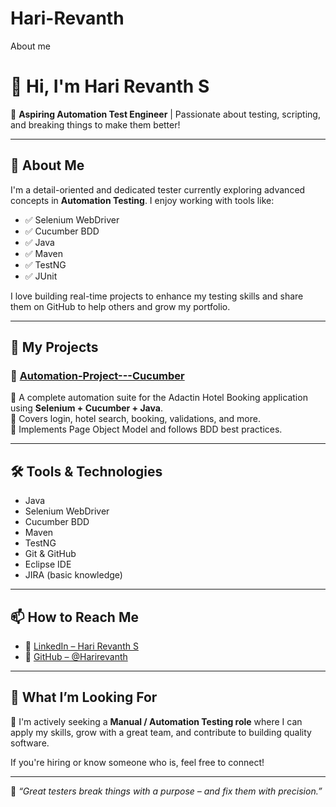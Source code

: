 # Hari-Revanth
About me
# 👋 Hi, I'm Hari Revanth S

🎯 **Aspiring Automation Test Engineer** | Passionate about testing, scripting, and breaking things to make them better!

---

## 💼 About Me

I'm a detail-oriented and dedicated tester currently exploring advanced concepts in **Automation Testing**. I enjoy working with tools like:

- ✅ Selenium WebDriver  
- ✅ Cucumber BDD  
- ✅ Java  
- ✅ Maven  
- ✅ TestNG  
- ✅ JUnit  

I love building real-time projects to enhance my testing skills and share them on GitHub to help others and grow my portfolio.

---

## 🚀 My Projects

### 📌 [Automation-Project---Cucumber](https://github.com/Harirevanth/Automation-Project---Cucumber)
🔹 A complete automation suite for the Adactin Hotel Booking application using **Selenium + Cucumber + Java**.  
🔹 Covers login, hotel search, booking, validations, and more.  
🔹 Implements Page Object Model and follows BDD best practices.

---

## 🛠️ Tools & Technologies

- Java  
- Selenium WebDriver  
- Cucumber BDD  
- Maven  
- TestNG  
- Git & GitHub  
- Eclipse IDE  
- JIRA (basic knowledge)  

---

## 📫 How to Reach Me

- 🔗 [LinkedIn – Hari Revanth S](https://www.linkedin.com/in/hari-revanth-s-b229281b3)  
- 🔗 [GitHub – @Harirevanth](https://github.com/Harirevanth)  

---

## 📌 What I’m Looking For

🎯 I'm actively seeking a **Manual / Automation Testing role** where I can apply my skills, grow with a great team, and contribute to building quality software.

If you're hiring or know someone who is, feel free to connect!

---

🧪 _“Great testers break things with a purpose – and fix them with precision.”_  
